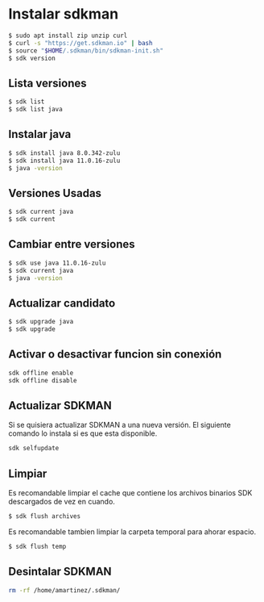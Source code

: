 # Instalar sdkman

```bash
$ sudo apt install zip unzip curl
$ curl -s "https://get.sdkman.io" | bash
$ source "$HOME/.sdkman/bin/sdkman-init.sh"
$ sdk version
```

## Lista versiones

```bash
$ sdk list
$ sdk list java
```

## Instalar java

```bash
$ sdk install java 8.0.342-zulu
$ sdk install java 11.0.16-zulu
$ java -version
```

## Versiones Usadas

```bash
$ sdk current java
$ sdk current
```

## Cambiar entre versiones

```bash
$ sdk use java 11.0.16-zulu
$ sdk current java
$ java -version
```

## Actualizar candidato

```bash
$ sdk upgrade java
$ sdk upgrade
```

## Activar o desactivar funcion sin conexión
```bash
sdk offline enable
sdk offline disable
```

## Actualizar SDKMAN
Si se quisiera actualizar SDKMAN a una nueva versión. El siguiente comando lo instala si es que esta disponible.

```bash
sdk selfupdate
```

## Limpiar

Es recomandable limpiar el cache que contiene los archivos binarios SDK descargados de vez en cuando.

```bash
$ sdk flush archives
```

Es recomandable tambien limpiar la carpeta temporal para ahorar espacio.

```bash
$ sdk flush temp
```

## Desintalar SDKMAN

```bash
rm -rf /home/amartinez/.sdkman/
```

